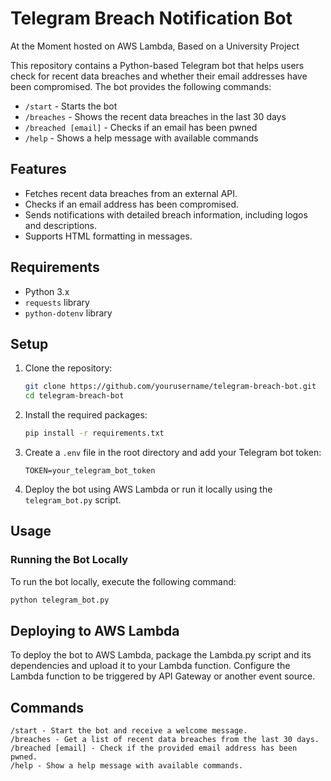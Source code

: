 # Telegram Breach Notification Bot

At the Moment hosted on AWS Lambda, Based on a University Project

This repository contains a Python-based Telegram bot that helps users check for recent data breaches and whether their email addresses have been compromised. The bot provides the following commands:
- `/start` - Starts the bot
- `/breaches` - Shows the recent data breaches in the last 30 days
- `/breached [email]` - Checks if an email has been pwned
- `/help` - Shows a help message with available commands

## Features
- Fetches recent data breaches from an external API.
- Checks if an email address has been compromised.
- Sends notifications with detailed breach information, including logos and descriptions.
- Supports HTML formatting in messages.

## Requirements
- Python 3.x
- `requests` library
- `python-dotenv` library

## Setup
1. Clone the repository:
    ```sh
    git clone https://github.com/yourusername/telegram-breach-bot.git
    cd telegram-breach-bot
    ```

2. Install the required packages:
    ```sh
    pip install -r requirements.txt
    ```

3. Create a `.env` file in the root directory and add your Telegram bot token:
    ```env
    TOKEN=your_telegram_bot_token
    ```

4. Deploy the bot using AWS Lambda or run it locally using the `telegram_bot.py` script.

## Usage
### Running the Bot Locally
To run the bot locally, execute the following command:
```sh
python telegram_bot.py
```

## Deploying to AWS Lambda
To deploy the bot to AWS Lambda, package the Lambda.py script and its dependencies and upload it to your Lambda function. Configure the Lambda function to be triggered by API Gateway or another event source.

## Commands
```
/start - Start the bot and receive a welcome message.
/breaches - Get a list of recent data breaches from the last 30 days.
/breached [email] - Check if the provided email address has been pwned.
/help - Show a help message with available commands.
```

